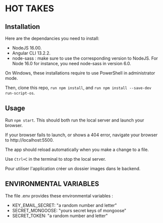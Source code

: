 # HOT TAKES #

## Installation ##

Here are the dependancies you need to install:
- NodeJS 16.00.
- Angular CLI 13.2.2.
- node-sass : make sure to use the corresponding version to NodeJS. For Node 16.0 for instance, you need node-sass in version 6.0.

On Windows, these installations require to use PowerShell in administrator mode.

Then, clone this repo, `run npm install`, and `run npm install --save-dev run-script-os`.


## Usage ##

Run `npm start`. This should both run the local server and launch your browser.

If your browser fails to launch, or shows a 404 error, navigate your browser to http://localhost:5500.

The app should reload automatically when you make a change to a file.

Use `Ctrl+C` in the terminal to stop the local server.

Pour utiliser l'application créer un dossier images dans le backend.

## ENVIRONMENTAL VARIABLES ##

The file .env provides these environmental variables :

- KEY_EMAIL_SECRET: "a random number and letter"
- SECRET_MONGOOSE: "yours secret keys of mongoose"
- SECRET_TOKEN: "a random number and letter"
